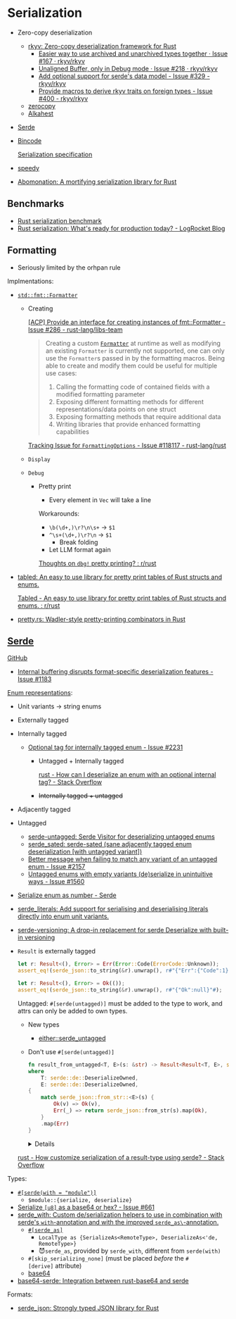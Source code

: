 # Serialization
- Zero-copy deserialization
  - [rkyv: Zero-copy deserialization framework for Rust](https://github.com/rkyv/rkyv)
    - [Easier way to use archived and unarchived types together · Issue #167 · rkyv/rkyv](https://github.com/rkyv/rkyv/issues/167)
    - [Unaligned Buffer, only in Debug mode · Issue #218 · rkyv/rkyv](https://github.com/rkyv/rkyv/issues/218)
    - [Add optional support for serde's data model - Issue #329 - rkyv/rkyv](https://github.com/rkyv/rkyv/issues/329)
    - [Provide macros to derive rkyv traits on foreign types - Issue #400 - rkyv/rkyv](https://github.com/rkyv/rkyv/issues/400)
  - [zerocopy](https://github.com/google/zerocopy)
  - [Alkahest](https://github.com/zakarumych/alkahest)

- [Serde](#serde)

- [Bincode](https://github.com/bincode-org/bincode)

  [Serialization specification](https://github.com/bincode-org/bincode/blob/trunk/docs/spec.md)

- [speedy](https://github.com/koute/speedy)

- [Abomonation: A mortifying serialization library for Rust](https://github.com/TimelyDataflow/abomonation)

## Benchmarks
- [Rust serialization benchmark](https://github.com/djkoloski/rust_serialization_benchmark)
- [Rust serialization: What's ready for production today? - LogRocket Blog](https://blog.logrocket.com/rust-serialization-whats-ready-for-production-today/)

## Formatting
- Seriously limited by the orhpan rule

Implmentations:
- [`std::fmt::Formatter`](https://doc.rust-lang.org/std/fmt/struct.Formatter.html)
  - Creating

    [\[ACP\] Provide an interface for creating instances of fmt::Formatter - Issue #286 - rust-lang/libs-team](https://github.com/rust-lang/libs-team/issues/286)
    > Creating a custom [`Formatter`](https://doc.rust-lang.org/std/fmt/struct.Formatter.html) at runtime as well as modifying an existing `Formatter` is currently not supported, one can only use the `Formatter`s passed in by the formatting macros. Being able to create and modify them could be useful for multiple use cases:
    > 1. Calling the formatting code of contained fields with a modified formatting parameter
    > 2. Exposing different formatting methods for different representations/data points on one struct
    > 3. Exposing formatting methods that require additional data
    > 4. Writing libraries that provide enhanced formatting capabilities

    [Tracking Issue for `FormattingOptions` - Issue #118117 - rust-lang/rust](https://github.com/rust-lang/rust/issues/118117)

  - `Display`

  - `Debug`
    - Pretty print
      - Every element in `Vec` will take a line

      Workarounds:
      - `\b(\d+,)\r?\n\s+` -> `$1 `
      - `^\s+(\d+,)\r?\n` -> `$1 `
        - Break folding
      - Let LLM format again

      [Thoughts on `dbg!` pretty printing? : r/rust](https://www.reddit.com/r/rust/comments/1cp9rv8/thoughts_on_dbg_pretty_printing/)

- [tabled: An easy to use library for pretty print tables of Rust structs and enums.](https://github.com/zhiburt/tabled)

  [Tabled - An easy to use library for pretty print tables of Rust structs and enums. : r/rust](https://www.reddit.com/r/rust/comments/nqrkyh/tabled_an_easy_to_use_library_for_pretty_print/)

- [pretty.rs: Wadler-style pretty-printing combinators in Rust](https://github.com/Marwes/pretty.rs)

## [Serde](https://serde.rs/)
[GitHub](https://github.com/serde-rs/serde)
- [Internal buffering disrupts format-specific deserialization features - Issue #1183](https://github.com/serde-rs/serde/issues/1183)

[Enum representations](https://serde.rs/enum-representations.html):
- Unit variants → string enums
- Externally tagged
- Internally tagged
  - [Optional tag for internally tagged enum - Issue #2231](https://github.com/serde-rs/serde/issues/2231)
    - Untagged + Internally tagged
      
      [rust - How can I deserialize an enum with an optional internal tag? - Stack Overflow](https://stackoverflow.com/questions/61216723/how-can-i-deserialize-an-enum-with-an-optional-internal-tag)
    - ~~Internally tagged + untagged~~
- Adjacently tagged
- Untagged
  - [serde-untagged: Serde Visitor for deserializing untagged enums](https://github.com/dtolnay/serde-untagged)
  - [serde\_sated: serde-sated (sane adjacently tagged enum deserialization \[with untagged variant\])](https://github.com/muttleyxd/serde_sated)
  - [Better message when failing to match any variant of an untagged enum - Issue #2157](https://github.com/serde-rs/serde/issues/2157)
  - [Untagged enums with empty variants (de)serialize in unintuitive ways - Issue #1560](https://github.com/serde-rs/serde/issues/1560)
- [Serialize enum as number - Serde](https://serde.rs/enum-number.html)
- [serde\_literals: Add support for serialising and deserialising literals directly into enum unit variants.](https://github.com/andrewlowndes/serde_literals)
- [serde-versioning: A drop-in replacement for serde Deserialize with built-in versioning](https://github.com/vic1707/serde-versioning)
- `Result` is externally tagged
  ```rust
  let r: Result<(), Error> = Err(Error::Code(ErrorCode::Unknown));
  assert_eq!(serde_json::to_string(&r).unwrap(), r#"{"Err":{"Code":1}}"#);

  let r: Result<(), Error> = Ok(());
  assert_eq!(serde_json::to_string(&r).unwrap(), r#"{"Ok":null}"#);
  ```

  Untagged: `#[serde(untagged)]` must be added to the type to work, and attrs can only be added to own types.
  - New types
    - [either::serde\_untagged](https://docs.rs/either/latest/either/serde_untagged/index.html)
  - Don't use `#[serde(untagged)]`
    ```rust
    fn result_from_untagged<T, E>(s: &str) -> Result<Result<T, E>, serde_json::Error>
    where
        T: serde::de::DeserializeOwned,
        E: serde::de::DeserializeOwned,
    {
        match serde_json::from_str::<E>(s) {
            Ok(v) => Ok(v),
            Err(_) => return serde_json::from_str(s).map(Ok),
        }
        .map(Err)
    }
    ```
    
    <details>

    ```rust
    pub fn res_from_str<T>(s: &str) -> Result<Result<T, ResponseError>, serde_json::Error>
    where
        T: serde::de::DeserializeOwned,
    {
        match serde_json::from_str::<ResponseError>(s) {
            Ok(e) => Ok(e),
            Err(_) => return serde_json::from_str(s).map(Ok),
        }
        .map(Err)
    }
    ```
    ```rust
    pub fn res_from_str<T>(s: &str) -> Result<Result<T, Error>, serde_json::Error>
    where
        T: serde::de::DeserializeOwned,
    {
        match serde_json::from_str::<ResponseError>(s) {
            Ok(e) => Ok(e),
            Err(_) => return serde_json::from_str(s).map(Ok),
        }
        .map(Error::from)
        .map(Err)
    }
    ```
    ```rust
    pub fn res_from_str<T>(s: &str) -> Result<T, Error>
    where
        T: serde::de::DeserializeOwned,
    {
        match serde_json::from_str::<ResponseError>(s) {
            Ok(e) => Err(e.into()),
            Err(_) => Ok(serde_json::from_str(s)?),
        }
    }
    ```
    </details>

  [rust - How customize serialization of a result-type using serde? - Stack Overflow](https://stackoverflow.com/questions/76604700/how-customize-serialization-of-a-result-type-using-serde)

Types:
- [`#[serde(with = "module")]`](https://serde.rs/field-attrs.html#with)
  - `$module::{serialize, deserialize}`
- [Serialize `[u8]` as a base64 or hex? - Issue #661](https://github.com/serde-rs/serde/issues/661)
- [serde\_with: Custom de/serialization helpers to use in combination with serde's `with`-annotation and with the improved `serde_as\`-annotation.](https://github.com/jonasbb/serde_with/)
  - [`#[serde_as]`](https://docs.rs/serde_with/3.11.0/serde_with/guide/serde_as/index.html)
    - `LocalType as {SerializeAs<RemoteType>, DeserializeAs<'de, RemoteType>}`
    - 😈`serde_as`, provided by `serde_with`, different from `serde(with)`
  - `#[skip_serializing_none]` (must be placed *before* the `#[derive]` attribute)
  - [base64](https://docs.rs/serde_with/latest/serde_with/base64/index.html)
- [base64-serde: Integration between rust-base64 and serde](https://github.com/marshallpierce/base64-serde)

Formats:
- [serde\_json: Strongly typed JSON library for Rust](https://github.com/serde-rs/json)